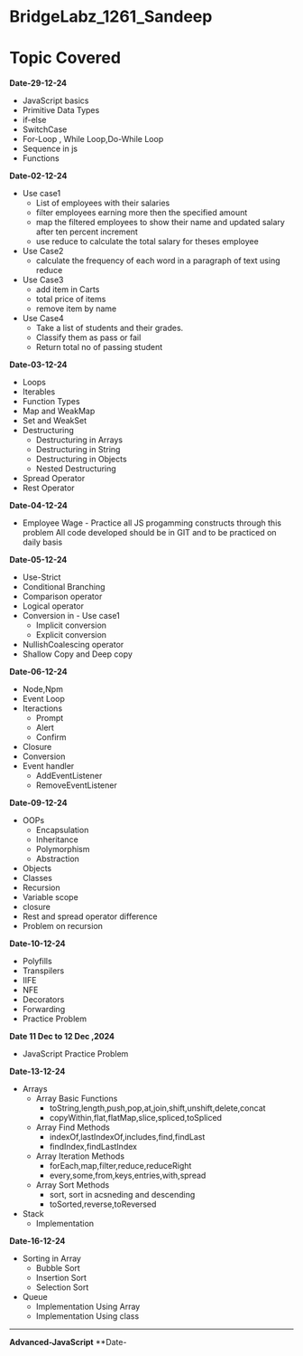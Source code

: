 # BridgeLabz_1261_Sandeep
# Topic Covered

**Date-29-12-24**
- JavaScript basics
- Primitive Data Types
- if-else
- SwitchCase
- For-Loop , While Loop,Do-While Loop
- Sequence in js
- Functions

**Date-02-12-24**
- Use case1  
     -  List of employees with their salaries
     -  filter  employees earning more then the specified amount
     - map the filtered employees to show their name and  updated salary after ten percent increment
     - use reduce to calculate the total salary for theses employee
- Use Case2
     - calculate the frequency of each word in a paragraph of text using reduce
- Use Case3
     - add item in Carts
     - total price of items
     - remove item by name
- Use Case4
     - Take a list of students and their grades.
     - Classify them as pass or fail
     - Return total no of passing student

**Date-03-12-24**
- Loops
- Iterables
- Function Types
- Map and WeakMap
- Set and WeakSet
- Destructuring  
     - Destructuring in Arrays 
     - Destructuring in String 
     - Destructuring in Objects 
     - Nested Destructuring 
- Spread Operator
- Rest Operator

**Date-04-12-24**
- Employee Wage - Practice all JS progamming constructs through this
problem All code developed should be in GIT and to be practiced on daily
basis

**Date-05-12-24**
  
- Use-Strict
- Conditional  Branching
- Comparison operator
- Logical operator
- Conversion in - Use case1  
     -  Implicit conversion
     -  Explicit conversion
- NullishCoalescing operator
- Shallow Copy and Deep copy

**Date-06-12-24**
- Node,Npm
- Event Loop
- Iteractions
    -  Prompt
    -  Alert
    -  Confirm  
- Closure
- Conversion
- Event handler
    -  AddEventListener
    -  RemoveEventListener 

  
**Date-09-12-24**
- OOPs
    - Encapsulation
    - Inheritance
    - Polymorphism
    - Abstraction
- Objects
- Classes
- Recursion
- Variable scope
- closure
- Rest and spread operator difference
- Problem on recursion

**Date-10-12-24**
- Polyfills
- Transpilers
- IIFE
- NFE
- Decorators
- Forwarding
- Practice Problem

**Date 11 Dec to 12 Dec ,2024**
  - JavaScript Practice Problem

**Date-13-12-24**
- Arrays
     - Array Basic Functions
          - toString,length,push,pop,at,join,shift,unshift,delete,concat
          - copyWithin,flat,flatMap,slice,spliced,toSpliced
     - Array Find Methods
          - indexOf,lastIndexOf,includes,find,findLast
          - findIndex,findLastIndex 
     - Array Iteration Methods
          - forEach,map,filter,reduce,reduceRight
          - every,some,from,keys,entries,with,spread
     - Array Sort Methods
          - sort, sort in acsneding and descending
          - toSorted,reverse,toReversed 
- Stack  
     - Implementation

**Date-16-12-24**
- Sorting in Array
     - Bubble Sort
     - Insertion Sort
     - Selection Sort
- Queue
     - Implementation Using Array
     - Implementation Using class
---
**Advanced-JavaScript**
**Date-
  

